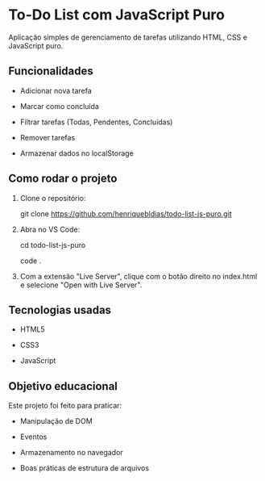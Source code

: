 # To-Do List com JavaScript Puro

Aplicação simples de gerenciamento de tarefas utilizando HTML, CSS e JavaScript puro.

## Funcionalidades

-   Adicionar nova tarefa

-   Marcar como concluída

-   Filtrar tarefas (Todas, Pendentes, Concluídas)

-   Remover tarefas

-   Armazenar dados no localStorage

## Como rodar o projeto

1. Clone o repositório:

    git clone https://github.com/henriquebldias/todo-list-js-puro.git

2. Abra no VS Code:

    cd todo-list-js-puro

    code .

3. Com a extensão "Live Server", clique com o botão direito no index.html e selecione "Open with Live Server".

## Tecnologias usadas

-   HTML5

-   CSS3

-   JavaScript

## Objetivo educacional

Este projeto foi feito para praticar:

-   Manipulação de DOM

-   Eventos

-   Armazenamento no navegador

-   Boas práticas de estrutura de arquivos
